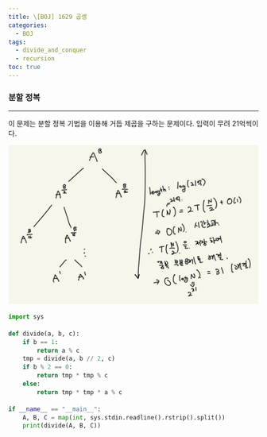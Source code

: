 ```yaml
---
title: \[BOJ] 1629 곱셈
categories: 
  - BOJ
tags: 
  - divide_and_conquer
  - recursion
toc: true
---
```


### 분할 정복

---

이 문제는 분할 정복 기법을 이용해 거듭 제곱을 구하는 문제이다. 입력이 무려 21억씩이다.

![boj1629](/assets/images/algorithms/boj1629.jpg)

```python
import sys

def divide(a, b, c):
    if b == 1:
        return a % c
    tmp = divide(a, b // 2, c)
    if b % 2 == 0:
        return tmp * tmp % c
    else:
        return tmp * tmp * a % c

if __name__ == "__main__":
    A, B, C = map(int, sys.stdin.readline().rstrip().split())
    print(divide(A, B, C))
```